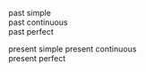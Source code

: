 ﻿past simple  
past continuous	 
past perfect

present simple
present continuous	
present perfect	 
